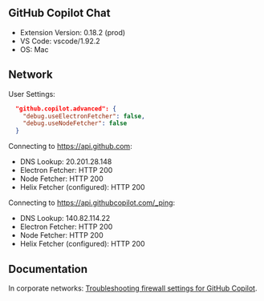 ## GitHub Copilot Chat

- Extension Version: 0.18.2 (prod)
- VS Code: vscode/1.92.2
- OS: Mac

## Network

User Settings:
```json
  "github.copilot.advanced": {
    "debug.useElectronFetcher": false,
    "debug.useNodeFetcher": false
  }
```

Connecting to https://api.github.com:
- DNS Lookup: 20.201.28.148
- Electron Fetcher: HTTP 200
- Node Fetcher: HTTP 200
- Helix Fetcher (configured): HTTP 200

Connecting to https://api.githubcopilot.com/_ping:
- DNS Lookup: 140.82.114.22
- Electron Fetcher: HTTP 200
- Node Fetcher: HTTP 200
- Helix Fetcher (configured): HTTP 200

## Documentation

In corporate networks: [Troubleshooting firewall settings for GitHub Copilot](https://docs.github.com/en/copilot/troubleshooting-github-copilot/troubleshooting-firewall-settings-for-github-copilot).